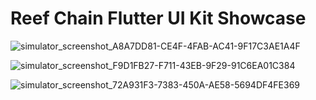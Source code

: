 # Reef Chain Flutter UI Kit Showcase

![simulator_screenshot_A8A7DD81-CE4F-4FAB-AC41-9F17C3AE1A4F](https://github.com/anukulpandey/reef-flutter-ui-kit-showcase/assets/62092256/56d9bd6c-1e04-4b4e-90e5-c50532a09dc3)

![simulator_screenshot_F9D1FB27-F711-43EB-9F29-91C6EA01C384](https://github.com/anukulpandey/reef-flutter-ui-kit-showcase/assets/62092256/8e7aa29e-1253-4fba-b410-c4e5e4002cf3)

![simulator_screenshot_72A931F3-7383-450A-AE58-5694DF4FE369](https://github.com/anukulpandey/reef-flutter-ui-kit-showcase/assets/62092256/2cfb240a-53e0-4bbc-bb81-c1915eea2783)
